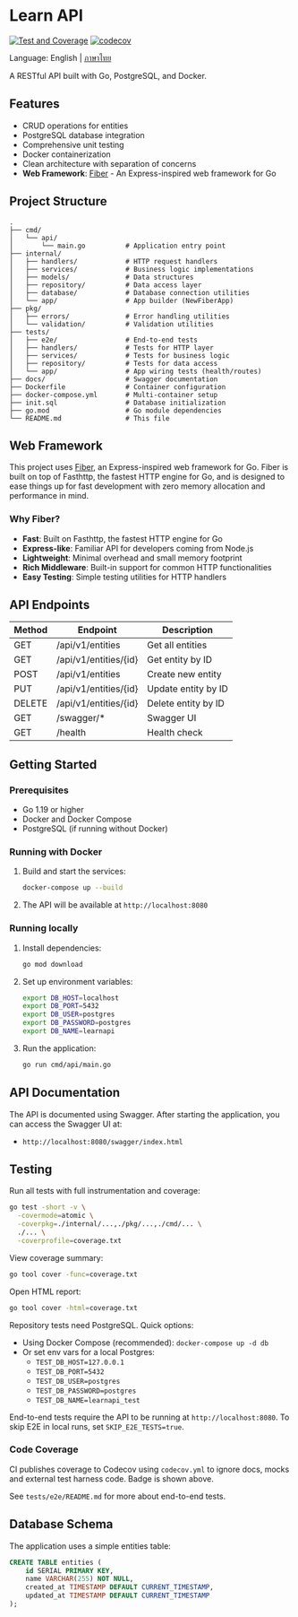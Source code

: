 # Learn API
[![Test and Coverage](https://github.com/chatre7/learn-go-api/actions/workflows/test-coverage.yml/badge.svg)](https://github.com/chatre7/learn-go-api/actions/workflows/test-coverage.yml)
[![codecov](https://codecov.io/gh/chatre7/learn-go-api/branch/main/graph/badge.svg)](https://codecov.io/gh/chatre7/learn-go-api)

Language: English | [ภาษาไทย](README.th.md)

A RESTful API built with Go, PostgreSQL, and Docker.

## Features

- CRUD operations for entities
- PostgreSQL database integration
- Comprehensive unit testing
- Docker containerization
- Clean architecture with separation of concerns
- **Web Framework**: [Fiber](https://gofiber.io/) - An Express-inspired web framework for Go

## Project Structure

```
.
├── cmd/
│   └── api/
│       └── main.go          # Application entry point
├── internal/
│   ├── handlers/            # HTTP request handlers
│   ├── services/            # Business logic implementations
│   ├── models/              # Data structures
│   ├── repository/          # Data access layer
│   ├── database/            # Database connection utilities
│   └── app/                 # App builder (NewFiberApp)
├── pkg/
│   ├── errors/              # Error handling utilities
│   └── validation/          # Validation utilities
├── tests/
│   ├── e2e/                 # End-to-end tests
│   ├── handlers/            # Tests for HTTP layer
│   ├── services/            # Tests for business logic
│   ├── repository/          # Tests for data access
│   └── app/                 # App wiring tests (health/routes)
├── docs/                    # Swagger documentation
├── Dockerfile               # Container configuration
├── docker-compose.yml       # Multi-container setup
├── init.sql                 # Database initialization
├── go.mod                   # Go module dependencies
└── README.md                # This file
```

## Web Framework

This project uses [Fiber](https://gofiber.io/), an Express-inspired web framework for Go. Fiber is built on top of Fasthttp, the fastest HTTP engine for Go, and is designed to ease things up for fast development with zero memory allocation and performance in mind.

### Why Fiber?

- **Fast**: Built on Fasthttp, the fastest HTTP engine for Go
- **Express-like**: Familiar API for developers coming from Node.js
- **Lightweight**: Minimal overhead and small memory footprint
- **Rich Middleware**: Built-in support for common HTTP functionalities
- **Easy Testing**: Simple testing utilities for HTTP handlers

## API Endpoints

| Method | Endpoint             | Description          |
|--------|----------------------|----------------------|
| GET    | /api/v1/entities     | Get all entities     |
| GET    | /api/v1/entities/{id}| Get entity by ID     |
| POST   | /api/v1/entities     | Create new entity    |
| PUT    | /api/v1/entities/{id}| Update entity by ID  |
| DELETE | /api/v1/entities/{id}| Delete entity by ID  |
| GET    | /swagger/*           | Swagger UI           |
| GET    | /health              | Health check         |

## Getting Started

### Prerequisites

- Go 1.19 or higher
- Docker and Docker Compose
- PostgreSQL (if running without Docker)

### Running with Docker

1. Build and start the services:
   ```bash
   docker-compose up --build
   ```

2. The API will be available at `http://localhost:8080`

### Running locally

1. Install dependencies:
   ```bash
   go mod download
   ```

2. Set up environment variables:
   ```bash
   export DB_HOST=localhost
   export DB_PORT=5432
   export DB_USER=postgres
   export DB_PASSWORD=postgres
   export DB_NAME=learnapi
   ```

3. Run the application:
   ```bash
   go run cmd/api/main.go
   ```

## API Documentation

The API is documented using Swagger. After starting the application, you can access the Swagger UI at:
- `http://localhost:8080/swagger/index.html`

## Testing
Run all tests with full instrumentation and coverage:
```bash
go test -short -v \
  -covermode=atomic \
  -coverpkg=./internal/...,./pkg/...,./cmd/... \
  ./... \
  -coverprofile=coverage.txt
```

View coverage summary:
```bash
go tool cover -func=coverage.txt
```

Open HTML report:
```bash
go tool cover -html=coverage.txt
```

Repository tests need PostgreSQL. Quick options:
- Using Docker Compose (recommended): `docker-compose up -d db`
- Or set env vars for a local Postgres:
  - `TEST_DB_HOST=127.0.0.1`
  - `TEST_DB_PORT=5432`
  - `TEST_DB_USER=postgres`
  - `TEST_DB_PASSWORD=postgres`
  - `TEST_DB_NAME=learnapi_test`

End-to-end tests require the API to be running at `http://localhost:8080`. To skip E2E in local runs, set `SKIP_E2E_TESTS=true`.

### Code Coverage

CI publishes coverage to Codecov using `codecov.yml` to ignore docs, mocks and external test harness code. Badge is shown above.

See `tests/e2e/README.md` for more about end-to-end tests.

## Database Schema

The application uses a simple entities table:

```sql
CREATE TABLE entities (
    id SERIAL PRIMARY KEY,
    name VARCHAR(255) NOT NULL,
    created_at TIMESTAMP DEFAULT CURRENT_TIMESTAMP,
    updated_at TIMESTAMP DEFAULT CURRENT_TIMESTAMP
);
```
